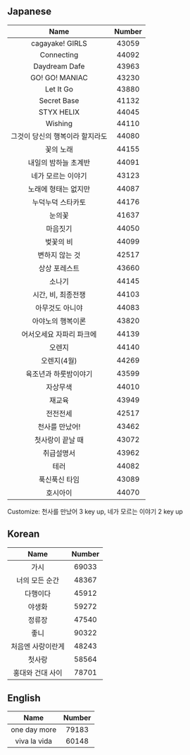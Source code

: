 ## Japanese

|Name | Number |
| :-: | :-: |
|cagayake! GIRLS|43059|
|Connecting |44092 |
|Daydream Dafe |43963|
|GO! GO! MANIAC | 43230 |
|Let It Go |43880|
|Secret Base | 41132|
|STYX HELIX|44045|
|Wishing| 44110|
|그것이 당신의 행복이라 할지라도|44080|
|꽃의 노래| 44155|
|내일의 밤하늘 초계반 | 44091|
|네가 모르는 이야기 | 43123|
|노래에 형태는 없지만 | 44087|
|누덕누덕 스타카토| 44176|
|눈의꽃 | 41637|
|마음짓기 | 44050 |
|벚꽃의 비 | 44099 |
|변하지 않는 것 | 42517|
|상상 포레스트 |43660|
|소나기 | 44145|
|시간, 비, 최종전쟁 | 44103|
|아무것도 아니야 | 44083|
|아야노의 행복이론|43820|
|어서오세요 자파리 파크에 | 44139 |
|오렌지 | 44140|
|오렌지(4월) | 44269|
|육조년과 하룻밤이야기 |43599 |
|자상무색 | 44010|
|재교육 | 43949|
|전전전세 | 42517 |
|천사를 만났어! | 43462 |
|첫사랑이 끝날 때 | 43072|
|취급설명서 | 43962|
|테러 |44082|
|푹신푹신 타임|43089|
|호시아이|44070|

Customize: 천사를 만났어 3 key up, 네가 모르는 이야기 2 key up

## Korean
|Name |Number|
|:--:|:--:|
|가시|69033|
|너의 모든 순간|48367|
|다행이다 | 45912|
|야생화 |59272|
|정류장 | 47540 |
|좋니|90322|
|처음엔 사랑이란게|48243|
|첫사랑|58564|
|홍대와 건대 사이 | 78701 |


## English
|Name | Number|
| :-: | :-: |
|one day more |79183|
|viva la vida | 60148 |